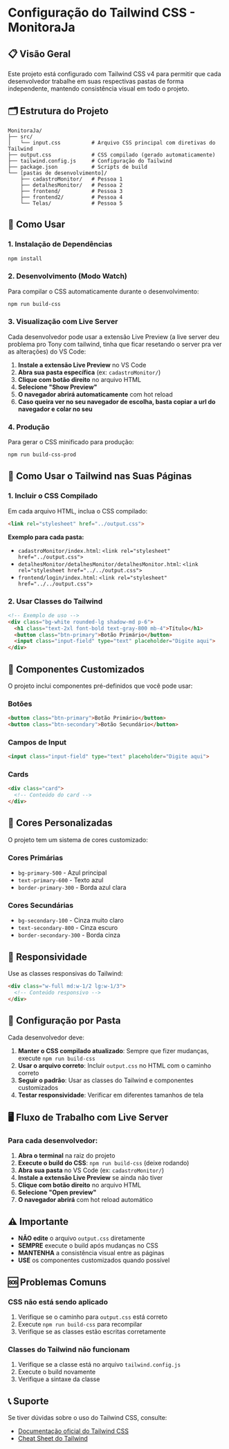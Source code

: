 # Configuração do Tailwind CSS - MonitoraJa

## 📋 Visão Geral

Este projeto está configurado com Tailwind CSS v4 para permitir que cada desenvolvedor trabalhe em suas respectivas pastas de forma independente, mantendo consistência visual em todo o projeto.

## 🗂️ Estrutura do Projeto

```
MonitoraJa/
├── src/
│   └── input.css          # Arquivo CSS principal com diretivas do Tailwind
├── output.css             # CSS compilado (gerado automaticamente)
├── tailwind.config.js     # Configuração do Tailwind
├── package.json           # Scripts de build
└── [pastas de desenvolvimento]/
    ├── cadastroMonitor/   # Pessoa 1
    ├── detalhesMonitor/   # Pessoa 2
    ├── frontend/          # Pessoa 3
    ├── frontend2/         # Pessoa 4
    └── Telas/             # Pessoa 5
```

## 🚀 Como Usar

### 1. Instalação de Dependências
```bash
npm install
```

### 2. Desenvolvimento (Modo Watch)
Para compilar o CSS automaticamente durante o desenvolvimento:
```bash
npm run build-css
```

### 3. Visualização com Live Server
Cada desenvolvedor pode usar a extensão Live Preview (a live server deu problema pro Tony com tailwind, tinha que ficar resetando o server pra ver as alterações) do VS Code:

1. **Instale a extensão Live Preview** no VS Code
2. **Abra sua pasta específica** (ex: `cadastroMonitor/`)
3. **Clique com botão direito** no arquivo HTML
4. **Selecione "Show Preview"**
5. **O navegador abrirá automaticamente** com hot reload
6. **Caso queira ver no seu navegador de escolha, basta copiar a url do navegador e colar no seu**

### 4. Produção
Para gerar o CSS minificado para produção:
```bash
npm run build-css-prod
```

## 📝 Como Usar o Tailwind nas Suas Páginas

### 1. Incluir o CSS Compilado
Em cada arquivo HTML, inclua o CSS compilado:
```html
<link rel="stylesheet" href="../output.css">
```

**Exemplo para cada pasta:**
- `cadastroMonitor/index.html`: `<link rel="stylesheet" href="../output.css">`
- `detalhesMonitor/detalhesMonitor/detalhesMonitor.html`: `<link rel="stylesheet href="../../output.css">`
- `frontend/login/index.html`: `<link rel="stylesheet" href="../../output.css">`

### 2. Usar Classes do Tailwind
```html
<!-- Exemplo de uso -->
<div class="bg-white rounded-lg shadow-md p-6">
  <h1 class="text-2xl font-bold text-gray-800 mb-4">Título</h1>
  <button class="btn-primary">Botão Primário</button>
  <input class="input-field" type="text" placeholder="Digite aqui">
</div>
```

## 🎨 Componentes Customizados

O projeto inclui componentes pré-definidos que você pode usar:

### Botões
```html
<button class="btn-primary">Botão Primário</button>
<button class="btn-secondary">Botão Secundário</button>
```

### Campos de Input
```html
<input class="input-field" type="text" placeholder="Digite aqui">
```

### Cards
```html
<div class="card">
  <!-- Conteúdo do card -->
</div>
```

## 🎯 Cores Personalizadas

O projeto tem um sistema de cores customizado:

### Cores Primárias
- `bg-primary-500` - Azul principal
- `text-primary-600` - Texto azul
- `border-primary-300` - Borda azul clara

### Cores Secundárias
- `bg-secondary-100` - Cinza muito claro
- `text-secondary-800` - Cinza escuro
- `border-secondary-300` - Borda cinza

## 📱 Responsividade

Use as classes responsivas do Tailwind:
```html
<div class="w-full md:w-1/2 lg:w-1/3">
  <!-- Conteúdo responsivo -->
</div>
```

## 🔧 Configuração por Pasta

Cada desenvolvedor deve:

1. **Manter o CSS compilado atualizado**: Sempre que fizer mudanças, execute `npm run build-css`
2. **Usar o arquivo correto**: Incluir `output.css` no HTML com o caminho correto
3. **Seguir o padrão**: Usar as classes do Tailwind e componentes customizados
4. **Testar responsividade**: Verificar em diferentes tamanhos de tela

## 🖥️ Fluxo de Trabalho com Live Server

### Para cada desenvolvedor:

1. **Abra o terminal** na raiz do projeto
2. **Execute o build do CSS**: `npm run build-css` (deixe rodando)
3. **Abra sua pasta** no VS Code (ex: `cadastroMonitor/`)
4. **Instale a extensão Live Preview** se ainda não tiver
5. **Clique com botão direito** no arquivo HTML
6. **Selecione "Open preview"**
7. **O navegador abrirá** com hot reload automático

## ⚠️ Importante

- **NÃO edite** o arquivo `output.css` diretamente
- **SEMPRE** execute o build após mudanças no CSS
- **MANTENHA** a consistência visual entre as páginas
- **USE** os componentes customizados quando possível

## 🆘 Problemas Comuns

### CSS não está sendo aplicado
1. Verifique se o caminho para `output.css` está correto
2. Execute `npm run build-css` para recompilar
3. Verifique se as classes estão escritas corretamente

### Classes do Tailwind não funcionam
1. Verifique se a classe está no arquivo `tailwind.config.js`
2. Execute o build novamente
3. Verifique a sintaxe da classe

## 📞 Suporte

Se tiver dúvidas sobre o uso do Tailwind CSS, consulte:
- [Documentação oficial do Tailwind CSS](https://tailwindcss.com/docs)
- [Cheat Sheet do Tailwind](https://tailwindcomponents.com/cheatsheet/)
